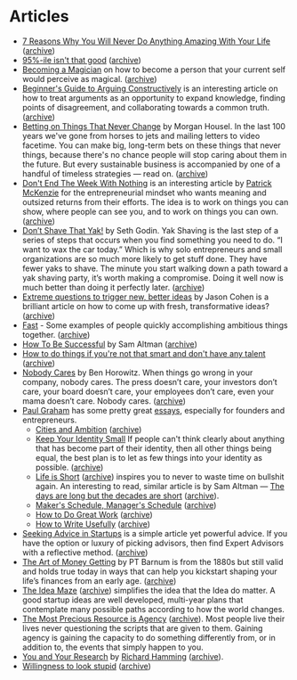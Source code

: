 # Articles

- [7 Reasons Why You Will Never Do Anything Amazing With Your Life](https://medium.com/raymmars-reads/7-reasons-why-you-will-never-do-anything-amazing-with-your-life-2a1841f1335d) ([archive](https://archive.ph/IwLfp))
- [95%-ile isn't that good](https://danluu.com/p95-skill/) ([archive](https://archive.ph/siizR))
- [Becoming a Magician](https://autotranslucence.wordpress.com/2018/03/30/becoming-a-magician/) on how to become a person that your current self would perceive as magical. ([archive](https://archive.ph/UzJfb))
- [Beginner's Guide to Arguing Constructively](https://liamrosen.com/arguments.html) is an interesting article on how to treat arguments as an opportunity to expand knowledge, finding points of disagreement, and collaborating towards a common truth. ([archive](https://archive.ph/uWYFf))
- [Betting on Things That Never Change](https://collabfund.com/blog/betting-on-things-that-never-change/) by Morgan Housel. In the last 100 years we've gone from horses to jets and mailing letters to video facetime. You can make big, long-term bets on these things that never things, because there's no chance people will stop caring about them in the future. But every sustainable business is accompanied by one of a handful of timeless strategies — read on. ([archive](https://archive.ph/rDuMr))
- [Don't End The Week With Nothing](https://training.kalzumeus.com/newsletters/archive/do-not-end-the-week-with-nothing) is an interesting article by [Patrick McKenzie](https://www.kalzumeus.com) for the entrepreneurial mindset who wants meaning and outsized returns from their efforts. The idea is to work on things you can show, where people can see you, and to work on things you can own. ([archive](https://archive.ph/4LkFW))
- [Don’t Shave That Yak!](https://seths.blog/2005/03/dont_shave_that/) by Seth Godin. Yak Shaving is the last step of a series of steps that occurs when you find something you need to do. “I want to wax the car today.” Which is why solo entrepreneurs and small organizations are so much more likely to get stuff done. They have fewer yaks to shave. The minute you start walking down a path toward a yak shaving party, it’s worth making a compromise. Doing it well now is much better than doing it perfectly later. ([archive](https://archive.ph/2cUbB))
- [Extreme questions to trigger new, better ideas](https://longform.asmartbear.com/posts/extreme-questions/) by Jason Cohen is a brilliant article on how to come up with fresh, transformative ideas? ([archive](https://archive.ph/kVVMT))
- [Fast](https://patrickcollison.com/fast) - Some examples of people quickly accomplishing ambitious things together. ([archive](https://archive.ph/0m6GN))
- [How To Be Successful](https://blog.samaltman.com/how-to-be-successful) by Sam Altman ([archive](https://archive.ph/CJCpG))
- [How to do things if you're not that smart and don't have any talent](https://adaobi.substack.com/p/how-to-do-things-if-youre-not-that) ([archive](https://archive.ph/ZSziF))
- [Nobody Cares](https://a16z.com/2011/10/08/nobody-cares/) by Ben Horowitz. When things go wrong in your company, nobody cares. The press doesn’t care, your investors don’t care, your board doesn’t care, your employees don’t care, even your mama doesn’t care. Nobody cares. ([archive](https://archive.ph/1Ck52))
- [Paul Graham](http://www.paulgraham.com) has some pretty great [essays](http://www.paulgraham.com/articles.html), especially for founders and entrepreneurs.
	+ [Cities and Ambition](http://paulgraham.com/cities.html) ([archive](https://archive.ph/MsL0h))
	+ [Keep Your Identity Small](http://www.paulgraham.com/identity.html) If people can't think clearly about anything that has become part of their identity, then all other things being equal, the best plan is to let as few things into your identity as possible. ([archive](https://archive.ph/e6k2d))
	+ [Life is Short](http://paulgraham.com/vb.html) ([archive](https://archive.ph/ar3Gh)) inspires you to never to waste time on bullshit again. An interesting to read, similar article is by Sam Altman — [The days are long but the decades are short](https://blog.samaltman.com/the-days-are-long-but-the-decades-are-short) ([archive](https://archive.ph/IkdUN)).
	+ [Maker's Schedule, Manager's Schedule](http://paulgraham.com/makersschedule.html) ([archive](https://archive.ph/YOVZk))
	+ [How to Do Great Work](http://www.paulgraham.com/greatwork.html) ([archive](https://archive.is/Tf1aD))
	+ [How to Write Usefully](http://paulgraham.com/greatwork.html) ([archive](https://archive.ph/wXxmT))
- [Seeking Advice in Startups](https://nuances.substack.com/p/seeking-advice-in-startups) is a simple article yet powerful advice. If you have the option or luxury of picking advisors, then find Expert Advisors with a reflective method. ([archive](https://archive.ph/76zAf))
- [The Art of Money Getting](https://www.gutenberg.org/files/8581/8581-h/8581-h.htm) by PT Barnum is from the 1880s but still valid and holds true today in ways that can help you kickstart shaping your life’s finances from an early age. ([archive](https://archive.ph/pFejc#selection-9.60-9.72))
- [The Idea Maze](https://cdixon.org/2013/08/04/the-idea-maze) ([archive](https://archive.ph/fHbjD)) simplifies the idea that the Idea do matter. A good startup ideas are well developed, multi-year plans that contemplate many possible paths according to how the world changes.
- [The Most Precious Resource is Agency](https://simonsarris.substack.com/p/the-most-precious-resource-is-agency) ([archive](https://archive.ph/6HpTF)). Most people live their lives never questioning the scripts that are given to them. Gaining agency is gaining the capacity to do something differently from, or in addition to, the events that simply happen to you.
- [You and Your Research](https://www.cs.utexas.edu/users/dahlin/bookshelf/hamming.html) by [Richard Hamming](https://en.wikipedia.org/wiki/Richard_Hamming) ([archive](https://archive.ph/stl29)).
- [Willingness to look stupid](https://danluu.com/look-stupid/) ([archive](https://archive.ph/R7Nlu))